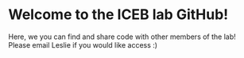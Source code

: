 # Welcome to the ICEB lab GitHub!

Here, we you can find and share code with other members of the lab! Please email Leslie if you would like access :)
